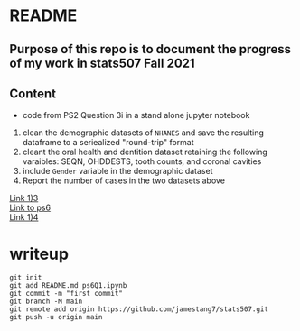 # README
## Purpose of this repo is to document the progress of my work in stats507 Fall 2021

## Content
- code from PS2 Question 3i in a stand alone jupyter notebook
1. clean the demographic datasets of `NHANES` and save the resulting dataframe to a seriealized "round-trip" format
2. cleant the oral health and dentition dataset retaining the following varaibles: SEQN, OHDDESTS, tooth counts, and coronal cavities
3. include `Gender` variable in the demographic dataset
4. Report the number of cases in the two datasets above

[Link 1)3](https://github.com/jamestang7/stats507/commit/6fa4b0e91aab14fa797f3026895e7307525c59e9#diff-b335630551682c19a781afebcf4d07bf978fb1f8ac04c6bf87428ed5106870f5) <br>
[Link to ps6](https://jbhender.github.io/Stats507/F21/ps/ps6.html) <br>
[Link 1)4](https://github.com/jamestang7/stats507/commit/a746e61ce988c8642301dede8000992d037c2a5a#diff-b335630551682c19a781afebcf4d07bf978fb1f8ac04c6bf87428ed5106870f5) <br>



# writeup
`git init` <br>
`git add README.md ps6Q1.ipynb` <br>
`git commit -m "first commit"`<br>
`git branch -M main`<br>
`git remote add origin https://github.com/jamestang7/stats507.git` <br>
`git push -u origin main`<br>

